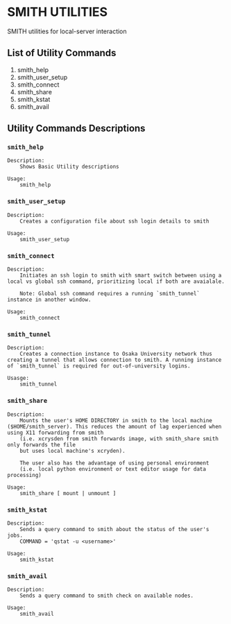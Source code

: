 # SMITH UTILITIES
SMITH utilities for local-server interaction

## List of Utility Commands
1. smith_help
2. smith_user_setup
3. smith_connect
4. smith_share
5. smith_kstat
6. smith_avail

## Utility Commands Descriptions
### `smith_help`
    Description:
        Shows Basic Utility descriptions

    Usage:
        smith_help

### `smith_user_setup`
    Description:
        Creates a configuration file about ssh login details to smith

    Usage:
        smith_user_setup
            
### `smith_connect`
    Description:
        Initiates an ssh login to smith with smart switch between using a local vs global ssh command, prioritizing local if both are avaialale.
        
        Note: Global ssh command requires a running `smith_tunnel` instance in another window.

    Usage:
        smith_connect
            
### `smith_tunnel`
    Description:
        Creates a connection instance to Osaka University network thus creating a tunnel that allows connection to smith. A running instance of `smith_tunnel` is required for out-of-university logins.

    Usasge:
        smith_tunnel
            
### `smith_share`
    Description:
        Mounts the user's HOME DIRECTORY in smith to the local machine ($HOME/smith_server). This reduces the amount of lag experienced when using X11 forwarding from smith  
        (i.e. xcrysden from smith forwards image, with smith_share smith only forwards the file
        but uses local machine's xcryden).
        
        The user also has the advantage of using personal environment   
        (i.e. local python environment or text editor usage for data processing)

    Usage: 
        smith_share [ mount | unmount ]
            
            
### `smith_kstat`
    Description:
        Sends a query command to smith about the status of the user's jobs. 
        COMMAND = 'qstat -u <username>'

    Usage:
        smith_kstat
    
### `smith_avail`
    Description:
        Sends a query command to smith check on available nodes.
        
    Usage:
        smith_avail

